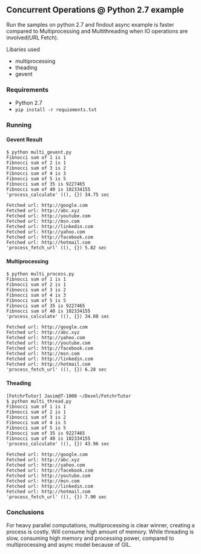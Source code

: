 ## Concurrent Operations @ Python 2.7 example
Run the samples on python 2.7 and findout async example is faster compared to Multiprocessing and Multithreading when IO operations are involved(URL Fetch).

Libaries used
- multiprocessing
- theading
- gevent

### Requirements
- Python 2.7
- `pip install -r requiements.txt`

### Running
#### Gevent Result
```
$ python multi_gevent.py
Fibnocci sum of 1 is 1
Fibnocci sum of 2 is 1
Fibnocci sum of 3 is 2
Fibnocci sum of 4 is 3
Fibnocci sum of 5 is 5
Fibnocci sum of 35 is 9227465
Fibnocci sum of 40 is 102334155
'process_calculate' ((), {}) 34.75 sec

Fetched url: http://google.com
Fetched url: http://abc.xyz
Fetched url: http://youtube.com
Fetched url: http://msn.com
Fetched url: http://linkedin.com
Fetched url: http://yahoo.com
Fetched url: http://facebook.com
Fetched url: http://hotmail.com
'process_fetch_url' ((), {}) 5.82 sec
```
#### Multiprocessing
```
$ python multi_process.py
Fibnocci sum of 1 is 1
Fibnocci sum of 2 is 1
Fibnocci sum of 3 is 2
Fibnocci sum of 4 is 3
Fibnocci sum of 5 is 5
Fibnocci sum of 35 is 9227465
Fibnocci sum of 40 is 102334155
'process_calculate' ((), {}) 34.08 sec

Fetched url: http://google.com
Fetched url: http://abc.xyz
Fetched url: http://yahoo.com
Fetched url: http://youtube.com
Fetched url: http://facebook.com
Fetched url: http://msn.com
Fetched url: http://linkedin.com
Fetched url: http://hotmail.com
'process_fetch_url' ((), {}) 6.28 sec
```
#### Theading
```
[FetchrTutor] Jasim@T-1000 ~/Devel/FetchrTutor
$ python multi_thread.py
Fibnocci sum of 1 is 1
Fibnocci sum of 2 is 1
Fibnocci sum of 3 is 2
Fibnocci sum of 4 is 3
Fibnocci sum of 5 is 5
Fibnocci sum of 35 is 9227465
Fibnocci sum of 40 is 102334155
'process_calculate' ((), {}) 43.96 sec

Fetched url: http://google.com
Fetched url: http://abc.xyz
Fetched url: http://yahoo.com
Fetched url: http://facebook.com
Fetched url: http://youtube.com
Fetched url: http://msn.com
Fetched url: http://linkedin.com
Fetched url: http://hotmail.com
'process_fetch_url' ((), {}) 7.90 sec

```

### Conclusions
For heavy parallel computations, multiprocessing is clear winner, creating a process is costly. Will consume high amount of memory. While threading is slow, consuming high memory and processing power,  compared to multiprocessing and async model because of GIL.
